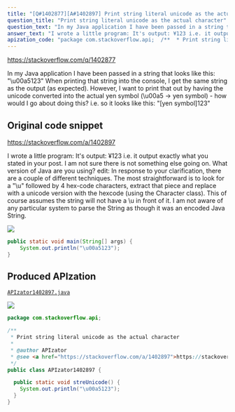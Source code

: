 ```yaml
---
title: "[Q#1402877][A#1402897] Print string literal unicode as the actual character"
question_title: "Print string literal unicode as the actual character"
question_text: "In my Java application I have been passed in a string that looks like this: \"\\u00a5123\" When printing that string into the console, I get the same string as the output (as expected). However, I want to print that out by having the unicode converted into the actual yen symbol (\\u00a5 -> yen symbol) - how would I go about doing this? i.e. so it looks like this: \"[yen symbol]123\""
answer_text: "I wrote a little program: It's output: ¥123 i.e. it output exactly what you stated in your post.  I am not sure there is not something else going on.   What version of Java are you using? edit: In response to your clarification, there are a couple of different techniques.  The most straightforward is to look for a \"\\u\" followed by 4 hex-code characters, extract that piece and replace with a unicode version with the hexcode (using the Character class).  This of course assumes the string will not have a \\u in front of it. I am not aware of any particular system to parse the String as though it was an encoded Java String."
apization_code: "package com.stackoverflow.api;  /**  * Print string literal unicode as the actual character  *  * @author APIzator  * @see <a href=\"https://stackoverflow.com/a/1402897\">https://stackoverflow.com/a/1402897</a>  */ public class APIzator1402897 {    public static void streUnicode() {     System.out.println(\"\\u00a5123\");   } }"
---
```


https://stackoverflow.com/q/1402877

In my Java application I have been passed in a string that looks like this:
&quot;\u00a5123&quot;
When printing that string into the console, I get the same string as the output (as expected).
However, I want to print that out by having the unicode converted into the actual yen symbol (\u00a5 -&gt; yen symbol) - how would I go about doing this?
i.e. so it looks like this: &quot;[yen symbol]123&quot;



## Original code snippet

https://stackoverflow.com/a/1402897

I wrote a little program:
It&#x27;s output:
¥123
i.e. it output exactly what you stated in your post.  I am not sure there is not something else going on.   What version of Java are you using?
edit:
In response to your clarification, there are a couple of different techniques.  The most straightforward is to look for a &quot;\u&quot; followed by 4 hex-code characters, extract that piece and replace with a unicode version with the hexcode (using the Character class).  This of course assumes the string will not have a \u in front of it.
I am not aware of any particular system to parse the String as though it was an encoded Java String.

<div class="code-logo"><img src="/stackoverflow.png" /></div>

```java
public static void main(String[] args) {
    System.out.println("\u00a5123");
}
```

## Produced APIzation

[`APIzator1402897.java`](https://github.com/pasqualesalza/apization-temp/raw/main/data/search/APIzator1402897.java)

<div class="code-logo"><img src="/apizator.png" /></div>

```java
package com.stackoverflow.api;

/**
 * Print string literal unicode as the actual character
 *
 * @author APIzator
 * @see <a href="https://stackoverflow.com/a/1402897">https://stackoverflow.com/a/1402897</a>
 */
public class APIzator1402897 {

  public static void streUnicode() {
    System.out.println("\u00a5123");
  }
}

```